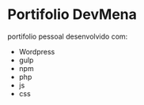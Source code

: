 <h1>Portifolio DevMena</h1>

<p>portifolio pessoal desenvolvido com:</p>
<ul>
  <li>Wordpress</li>
  <li>gulp</li>
  <li>npm</li>
  <li>php</li>
  <li>js</li>
  <li>css</li>
</ul>
